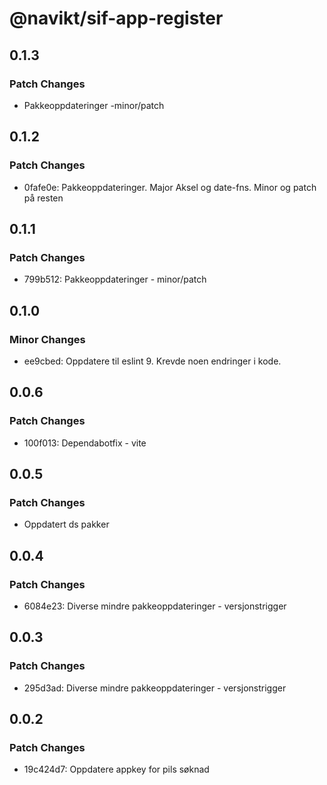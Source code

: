 # @navikt/sif-app-register

## 0.1.3

### Patch Changes

-   Pakkeoppdateringer -minor/patch

## 0.1.2

### Patch Changes

-   0fafe0e: Pakkeoppdateringer. Major Aksel og date-fns. Minor og patch på resten

## 0.1.1

### Patch Changes

-   799b512: Pakkeoppdateringer - minor/patch

## 0.1.0

### Minor Changes

-   ee9cbed: Oppdatere til eslint 9. Krevde noen endringer i kode.

## 0.0.6

### Patch Changes

-   100f013: Dependabotfix - vite

## 0.0.5

### Patch Changes

-   Oppdatert ds pakker

## 0.0.4

### Patch Changes

-   6084e23: Diverse mindre pakkeoppdateringer - versjonstrigger

## 0.0.3

### Patch Changes

-   295d3ad: Diverse mindre pakkeoppdateringer - versjonstrigger

## 0.0.2

### Patch Changes

-   19c424d7: Oppdatere appkey for pils søknad
